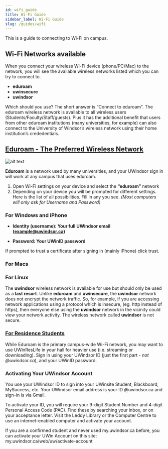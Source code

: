 ```yaml
---
id: wifi_guide
title: Wi-Fi Guide
sidebar_label: Wi-Fi Guide
slug: /guides/wifi
---
```


This is a guide to connecting to Wi-Fi on campus.

## Wi-Fi Networks available

When you connect your wireless Wi-Fi device (phone/PC/Mac) to the network, you will see the available wireless networks listed which you can try to connect to.

-   **eduroam**
-   **uwinsecure**
-   **uwindsor**

Which should you use? The short answer is “Connect to eduroam”. The eduroam wireless network is available to all wireless users (Students/Faculty/Staff/guests). Plus it has the additional benefit that users from other eduroam institutions (many universities, for example) can also connect to the University of Windsor’s wireless network using their home institution’s crededentials.

## [Eduroam - The Preferred Wireless Network](https://www.uwindsor.ca/itservices/2019-09-27/eduroam-preferred-wireless-network)

![alt text](https://www.uwindsor.ca/itservices/sites/uwindsor.ca.itservices/files/246studentlaw_sm-retouched_crop.jpg "Uwindsor female student connecting to Eduroam")

**Eduroam** is a network used by many universities, and your UWindsor sign in will work at any campus that uses eduroam.

1. Open Wi-Fi settings on your device and select the **“eduroam”** network
2. Depending on your device you will be prompted for different settings. Here is the list of all possibilities. Fill in any you see. _(Most computers will only ask for Username and Password)_

### For Windows and iPhone

<!-- - EAP method: PEAP
- Phase 2 authentication: MSCHAPV2
- CA certificate: Use System Certificates (or leave blank if this is not an option) -->

-   **Identity (username): Your full UWindsor email (example@uwindsor.ca)**
<!-- - Anonymous identity: Your full UWindsor email (example@uwindsor.ca) -->
-   **Password: Your UWinID password**

If prompted to trust a certificate after signing in (mainly iPhone) click trust.

### For Macs

### For Linux

The **uwindsor** wireless network is available for use but should only be used as a **last resort**. Unlike **eduroam** and **uwinsecure**, the **uwindsor** network does not encrypt the network traffic. So, for example, if you are accessing network applications using a protocol which is insecure, (eg. http instead of https), then everyone else using the **uwindsor** network in the vicinity could view your network activity. The wireless network called **uwindsor** is not secure.

### [For Residence Students](https://www.uwindsor.ca/residence/wifi)

While Eduroam is the primary campus-wide Wi-Fi network, you may want to use UWinResLife in your hall for heavier use (i.e. streaming or downloading). Sign in using your UWindsor ID (just the first part - _not @uwindsor.ca_), and your UWinID password.

### Activating Your UWindsor Account

You use your UWindsor ID to sign into your UWinsite Student, Blackboard, MySuccess, etc. Your UWindsor email address is your ID @uwindsor.ca and sign-in is via Gmail.

To activate your ID, you will require your 9-digit Student Number and 4-digit Personal Access Code (PAC). Find these by searching your inbox, or on your acceptance letter. Visit the Leddy Library or the Computer Centre to use an internet-enabled computer and activate your account.

If you are a confirmed student and never used my.uwindsor.ca before, you can activate your UWin Account on this site: my.uwindsor.ca/web/uw/activate-account
